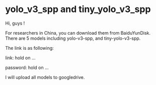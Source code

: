 # yolo_v3_spp and tiny_yolo_v3_spp
Hi, guys ! 

For researchers in China, you can download them from BaiduYunDisk. 
There are 5 models including yolo-v3-spp, and tiny-yolo-v3-spp.

The link is as following: 

link: hold on ...

password: hold on ... 

I will upload all models to googledrive.